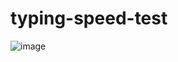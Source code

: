 # typing-speed-test

![image](https://user-images.githubusercontent.com/53996212/160773995-6c29bbe6-fa5c-4733-8c87-cc7c88664806.png)
